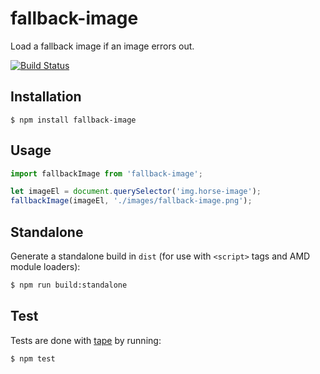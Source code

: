 # fallback-image

Load a fallback image if an image errors out.

[![Build Status](https://travis-ci.org/zakangelle/fallback-image.svg?branch=master)](https://travis-ci.org/zakangelle/fallback-image)

## Installation

```
$ npm install fallback-image
```

## Usage

```js
import fallbackImage from 'fallback-image';

let imageEl = document.querySelector('img.horse-image');
fallbackImage(imageEl, './images/fallback-image.png');
```

## Standalone

Generate a standalone build in `dist` (for use with `<script>` tags and AMD module loaders):

```sh
$ npm run build:standalone
```

## Test

Tests are done with [tape](https://github.com/substack/tape) by running:

```
$ npm test
```
